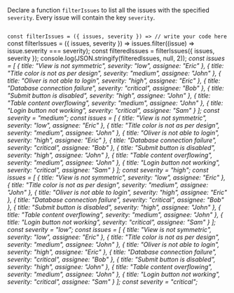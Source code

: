 Declare a function `filterIssues`
to list all the issues with the specified `severity`.
Every issue will contain the key `severity`.

<codeblock language="javascript" type="exercise" testMode="multipleInput">
<code>
const filterIssues = ({ issues, severity }) => // write your code here
</code>

<solution>
const filterIssues = ({ issues, severity }) => issues.filter((issue) => issue.severity === severity);
</solution>

<testcases>
<caller>
const filteredIssues = filterIssues({ issues, severity });
console.log(JSON.stringify(filteredIssues, null, 2));
</caller>
<testcase>
<i>
const issues = [
  {
    title: "View is not symmetric",
    severity: "low",
    assignee: "Eric"
  },
  {
    title: "Title color is not as per design",
    severity: "medium",
    assignee: "John"
  },
  {
    title: "Oliver is not able to login",
    severity: "high",
    assignee: "Eric"
  },
  {
  title: "Database connection failure",
  severity: "critical",
  assignee: "Bob"
  },
  {
    title: "Submit button is disabled",
    severity: "high",
    assignee: "John"
  },
  {
    title: "Table content overflowing",
    severity: "medium",
    assignee: "John"
  },
  {
    title: "Login button not working",
    severity: "critical",
    assignee: "Sam"
  }
];
const severity = "medium";
</i>
</testcase>
<testcase>
<i>
const issues = [
  {
    title: "View is not symmetric",
    severity: "low",
    assignee: "Eric"
  },
  {
    title: "Title color is not as per design",
    severity: "medium",
    assignee: "John"
  },
  {
    title: "Oliver is not able to login",
    severity: "high",
    assignee: "Eric"
  },
  {
  title: "Database connection failure",
  severity: "critical",
  assignee: "Bob"
  },
  {
    title: "Submit button is disabled",
    severity: "high",
    assignee: "John"
  },
  {
    title: "Table content overflowing",
    severity: "medium",
    assignee: "John"
  },
  {
    title: "Login button not working",
    severity: "critical",
    assignee: "Sam"
  }
];
const severity = "high";
</i>
</testcase>
<testcase>
<i>
const issues = [
  {
    title: "View is not symmetric",
    severity: "low",
    assignee: "Eric"
  },
  {
    title: "Title color is not as per design",
    severity: "medium",
    assignee: "John"
  },
  {
    title: "Oliver is not able to login",
    severity: "high",
    assignee: "Eric"
  },
  {
  title: "Database connection failure",
  severity: "critical",
  assignee: "Bob"
  },
  {
    title: "Submit button is disabled",
    severity: "high",
    assignee: "John"
  },
  {
    title: "Table content overflowing",
    severity: "medium",
    assignee: "John"
  },
  {
    title: "Login button not working",
    severity: "critical",
    assignee: "Sam"
  }
];
const severity = "low";
</i>
</testcase>
<testcase>
<i>
const issues = [
  {
    title: "View is not symmetric",
    severity: "low",
    assignee: "Eric"
  },
  {
    title: "Title color is not as per design",
    severity: "medium",
    assignee: "John"
  },
  {
    title: "Oliver is not able to login",
    severity: "high",
    assignee: "Eric"
  },
  {
  title: "Database connection failure",
  severity: "critical",
  assignee: "Bob"
  },
  {
    title: "Submit button is disabled",
    severity: "high",
    assignee: "John"
  },
  {
    title: "Table content overflowing",
    severity: "medium",
    assignee: "John"
  },
  {
    title: "Login button not working",
    severity: "critical",
    assignee: "Sam"
  }
];
const severity = "critical";
</i>
</testcase>
</testcases>
</codeblock>